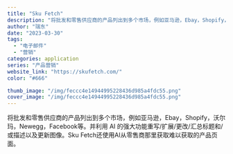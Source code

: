 ```yaml
---
title: "Sku Fetch"
description: "将批发和零售供应商的产品列出到多个市场，例如亚马逊，Ebay，Shopify，沃尔玛，Newegg，Facebook等。"
author: "瑞东"
date: "2023-03-30"
tags:
  - "电子邮件"
  - "营销"
categories: application
series: "产品营销"
website_link: "https://skufetch.com/"
color: "#666"

thumb_image: "/img/feccc4e14944995228436d985a4fdc55.png"
cover_image: "/img/feccc4e14944995228436d985a4fdc55.png"
---
```


将批发和零售供应商的产品列出到多个市场，例如亚马逊，Ebay，Shopify，沃尔玛，Newegg，Facebook等。并利用 AI 的强大功能重写/扩展/更改/汇总标题和/或描述以及更新图像。Sku Fetch还使用AI从零售商那里获取难以获取的产品页面。